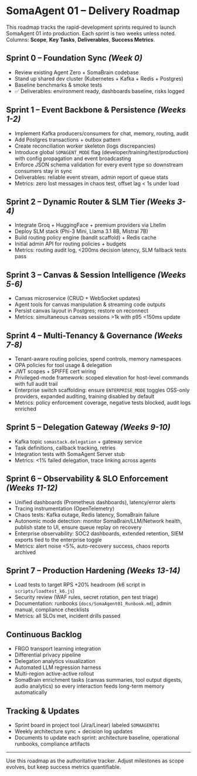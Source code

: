 # SomaAgent 01 – Delivery Roadmap

This roadmap tracks the rapid-development sprints required to launch SomaAgent 01 into production. Each sprint is two weeks unless noted. Columns: **Scope**, **Key Tasks**, **Deliverables**, **Success Metrics**.

## Sprint 0 – Foundation Sync *(Week 0)*
- Review existing Agent Zero + SomaBrain codebase
- Stand up shared dev cluster (Kubernetes + Kafka + Redis + Postgres)
- Baseline benchmarks & smoke tests
- ✅ Deliverables: environment ready, dashboards baseline, risks logged

## Sprint 1 – Event Backbone & Persistence *(Weeks 1-2)*
- Implement Kafka producers/consumers for chat, memory, routing, audit
- Add Postgres transactions + outbox pattern
- Create reconciliation worker skeleton (logs discrepancies)
- Introduce global `SOMAGENT_MODE` flag (developer/training/test/production) with config propagation and event broadcasting
- Enforce JSON schema validation for every event type so downstream consumers stay in sync
- Deliverables: reliable event stream, admin report of queue stats
- Metrics: zero lost messages in chaos test, offset lag < 1s under load

## Sprint 2 – Dynamic Router & SLM Tier *(Weeks 3-4)*
- Integrate Groq + HuggingFace + premium providers via Litellm
- Deploy SLM stack (Phi-3 Mini, Llama 3.1 8B, Mistral 7B)
- Build routing policy engine (bandit scaffold) + Redis cache
- Initial admin API for routing policies + budgets
- Metrics: routing audit log, <200ms decision latency, SLM fallback tests pass

## Sprint 3 – Canvas & Session Intelligence *(Weeks 5-6)*
- Canvas microservice (CRUD + WebSocket updates)
- Agent tools for canvas manipulation & streaming code outputs
- Persist canvas layout in Postgres; restore on reconnect
- Metrics: simultaneous canvas sessions >1k with p95 <150ms update

## Sprint 4 – Multi-Tenancy & Governance *(Weeks 7-8)*
- Tenant-aware routing policies, spend controls, memory namespaces
- OPA policies for tool usage & delegation
- JWT scopes + SPIFFE cert wiring
- Privileged-mode framework: scoped elevation for host-level commands with full audit trail
- Enterprise switch scaffolding: ensure `ENTERPRISE_MODE` toggles OSS-only providers, expanded auditing, training disabled by default
- Metrics: policy enforcement coverage, negative tests blocked, audit logs enriched

## Sprint 5 – Delegation Gateway *(Weeks 9-10)*
- Kafka topic `somastack.delegation` + gateway service
- Task definitions, callback tracking, retries
- Integration tests with SomaAgent Server stub
- Metrics: <1% failed delegation, trace linking across agents

## Sprint 6 – Observability & SLO Enforcement *(Weeks 11-12)*
- Unified dashboards (Prometheus dashboards), latency/error alerts
- Tracing instrumentation (OpenTelemetry)
- Chaos tests: Kafka outage, Redis latency, SomaBrain failure
- Autonomic mode detection: monitor SomaBrain/LLM/Network health, publish state to UI, ensure queue replay on recovery
- Enterprise observability: SOC2 dashboards, extended retention, SIEM exports tied to the enterprise toggle
- Metrics: alert noise <5%, auto-recovery success, chaos reports archived

## Sprint 7 – Production Hardening *(Weeks 13-14)*
- Load tests to target RPS +20% headroom (k6 script in `scripts/loadtest_k6.js`)
- Security review (WAF rules, secret rotation, pen test triage)
- Documentation: runbooks (`docs/SomaAgent01_Runbook.md`), admin manual, compliance checklists
- Metrics: all SLOs met, incident drills passed

## Continuous Backlog
- FRGO transport learning integration
- Differential privacy pipeline
- Delegation analytics visualization
- Automated LLM regression harness
- Multi-region active-active rollout
- SomaBrain enrichment tasks (canvas summaries, tool output digests, audio analytics) so every interaction feeds long-term memory automatically

## Tracking & Updates
- Sprint board in project tool (Jira/Linear) labeled `SOMAAGENT01`
- Weekly architecture sync + decision log updates
- Documents to update each sprint: architecture baseline, operational runbooks, compliance artifacts

---
Use this roadmap as the authoritative tracker. Adjust milestones as scope evolves, but keep success metrics quantifiable.
